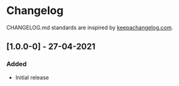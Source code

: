 # Changelog

CHANGELOG.md standards are inspired by [keepachangelog.com](https://keepachangelog.com/en/1.0.0/).

## [1.0.0-0] - 27-04-2021

### Added

- Initial release
